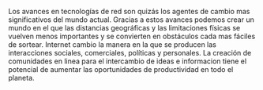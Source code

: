 Los avances en tecnologías de red son quizás los agentes de cambio mas significativos del mundo actual. Gracias a estos avances podemos crear un mundo en el que las distancias geográficas y las limitaciones físicas se vuelven menos importantes y se convierten en obstáculos cada mas fáciles de sortear.
Internet cambio la manera en la que se producen las interacciones sociales, comerciales, políticas y personales. La creación de comunidades en linea para el intercambio de ideas e informacion tiene el potencial de aumentar las oportunidades de productividad en todo el planeta.

